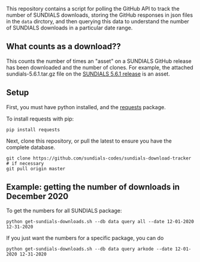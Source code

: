 This repository contains a script for polling the GitHub API to track the number of SUNDIALS downloads, storing the GitHub responses in json files in the `data` dirctory, and then querying this data to understand the number of SUNDIALS downloads in a particular date range.

## What counts as a download??

This counts the number of times an "asset" on a SUNDIALS GitHub release has been downloaded and the number of clones.
For example, the attached sundials-5.6.1.tar.gz file on the [SUNDIALS 5.6.1 release](https://github.com/LLNL/sundials/releases/tag/v5.6.1) is an asset.

## Setup

First, you must have python installed, and the [requests](https://pypi.org/project/requests/) package.

To install requests with pip:
```
pip install requests
```

Next, clone this repository, or pull the latest to ensure you have the complete database.

```
git clone https://github.com/sundials-codes/sundials-download-tracker # if necessary
git pull origin master
```

## Example: getting the number of downloads in December 2020

To get the numbers for all SUNDIALS package:

```
python get-sundials-downloads.sh --db data query all --date 12-01-2020 12-31-2020
```

If you just want the numbers for a specific package, you can do

```
python get-sundials-downloads.sh --db data query arkode --date 12-01-2020 12-31-2020
```